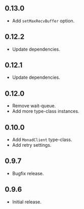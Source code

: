 0.13.0
-----------------------------------------------------------------------------
- Add `setMaxRecvBuffer` option.

0.12.2
-----------------------------------------------------------------------------
- Update dependencies.

0.12.1
-----------------------------------------------------------------------------
- Update dependencies.

0.12.0
-----------------------------------------------------------------------------
- Remove wait-queue.
- Add more type-class instances.

0.10.0
-----------------------------------------------------------------------------
- Add `MonadClient` type-class.
- Add retry settings.

0.9.7
-----------------------------------------------------------------------------
- Bugfix release.

0.9.6
-----------------------------------------------------------------------------
- Initial release.
